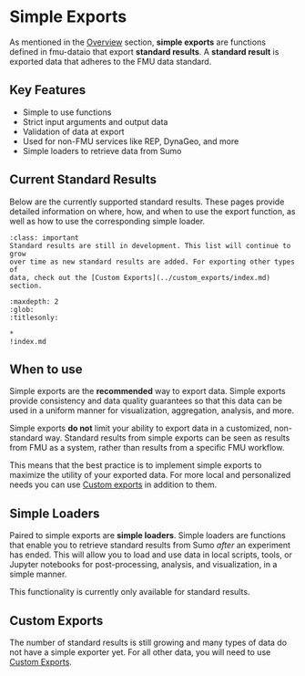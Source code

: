 # Simple Exports

As mentioned in the [Overview](../overview.md) section, **simple exports** are
functions defined in fmu-dataio that export **standard results**. A **standard
result** is exported data that adheres to the FMU data standard.

## Key Features

- Simple to use functions
- Strict input arguments and output data
- Validation of data at export
- Used for non-FMU services like REP, DynaGeo, and more
- Simple loaders to retrieve data from Sumo

## Current Standard Results

Below are the currently supported standard results. These pages provide
detailed information on where, how, and when to use the export function, as
well as how to use the corresponding simple loader.

```{admonition} In Development
:class: important
Standard results are still in development. This list will continue to grow
over time as new standard results are added. For exporting other types of
data, check out the [Custom Exports](../custom_exports/index.md) section.
```

```{toctree}
:maxdepth: 2
:glob:
:titlesonly:

*
!index.md
```

## When to use

Simple exports are the **recommended** way to export data. Simple exports
provide consistency and data quality guarantees so that this data can be used
in a uniform manner for visualization, aggregation, analysis, and more.

Simple exports **do not** limit your ability to export data in a customized,
non-standard way. Standard results from simple exports can be seen as results
from FMU as a system, rather than results from a specific FMU workflow.

This means that the best practice is to implement simple exports to maximize
the utility of your exported data. For more local and personalized needs you
can use [Custom exports](../custom_exports/index.md) in addition to them.

## Simple Loaders

Paired to simple exports are **simple loaders**. Simple loaders are functions
that enable you to retrieve standard results from Sumo _after_ an experiment
has ended. This will allow you to load and use data in local scripts, tools,
or Jupyter notebooks for post-processing, analysis, and visualization, in a
simple manner.

This functionality is currently only available for standard results.

## Custom Exports

The number of standard results is still growing and many types of data do not
have a simple exporter yet. For all other data, you will need to use [Custom
Exports](../custom_exports/index.md).
